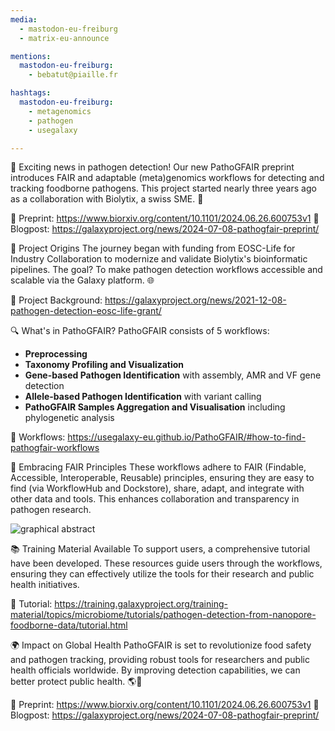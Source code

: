 ```yaml
---
media:
  - mastodon-eu-freiburg
  - matrix-eu-announce

mentions:
  mastodon-eu-freiburg:
    - bebatut@piaille.fr 

hashtags:
  mastodon-eu-freiburg:
    - metagenomics
    - pathogen
    - usegalaxy

---
```


🚀 Exciting news in pathogen detection!
Our new PathoGFAIR preprint introduces FAIR and adaptable (meta)genomics workflows for detecting and tracking foodborne pathogens. This project started nearly three years ago as a collaboration with Biolytix, a swiss SME. 🌟

📝 Preprint: https://www.biorxiv.org/content/10.1101/2024.06.26.600753v1
🔗 Blogpost: https://galaxyproject.org/news/2024-07-08-pathogfair-preprint/


🏁 Project Origins
The journey began with funding from EOSC-Life for Industry Collaboration to modernize and validate Biolytix's bioinformatic pipelines. The goal? To make pathogen detection workflows accessible and scalable via the Galaxy platform. 🌐

🔗 Project Background: https://galaxyproject.org/news/2021-12-08-pathogen-detection-eosc-life-grant/


🔍 What's in PathoGFAIR?
PathoGFAIR consists of 5 workflows:
- **Preprocessing**
- **Taxonomy Profiling and Visualization**
- **Gene-based Pathogen Identification** with assembly, AMR and VF gene detection
- **Allele-based Pathogen Identification** with variant calling
- **PathoGFAIR Samples Aggregation and Visualisation** including phylogenetic analysis

🔗 Workflows: https://usegalaxy-eu.github.io/PathoGFAIR/#how-to-find-pathogfair-workflows


🌟 Embracing FAIR Principles
These workflows adhere to FAIR (Findable, Accessible, Interoperable, Reusable) principles, ensuring they are easy to find (via WorkflowHub and Dockstore), share, adapt, and integrate with other data and tools. This enhances collaboration and transparency in pathogen research.

![graphical abstract](https://raw.githubusercontent.com/usegalaxy-eu/galaxy-social/335ea9443332660a9f406c2439ff95e832426eee/posts/images/2024-07-09-pathogair-preprint-graphical-abstract.png)


📚 Training Material Available
To support users, a comprehensive tutorial have been developed. These resources guide users through the workflows, ensuring they can effectively utilize the tools for their research and public health initiatives.

🔗 Tutorial: https://training.galaxyproject.org/training-material/topics/microbiome/tutorials/pathogen-detection-from-nanopore-foodborne-data/tutorial.html


🌍 Impact on Global Health
PathoGFAIR is set to revolutionize food safety and pathogen tracking, providing robust tools for researchers and public health officials worldwide. By improving detection capabilities, we can better protect public health. 🌎🔬

📝 Preprint: https://www.biorxiv.org/content/10.1101/2024.06.26.600753v1
🔗 Blogpost: https://galaxyproject.org/news/2024-07-08-pathogfair-preprint/
